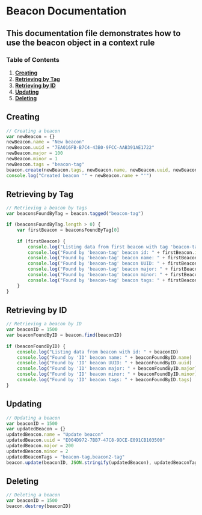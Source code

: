 # Beacon Documentation

## This documentation file demonstrates how to use the beacon object in a context rule

### Table of Contents

1. **[Creating](#creating)**
2. **[Retrieving by Tag](#retrieving-by-tag)**
3. **[Retrieving by ID](#retrieving-by-id)**
4. **[Updating](#updating)**
5. **[Deleting](#deleting)**

## Creating
```javascript
// Creating a beacon
var newBeacon = {}
newBeacon.name = "New beacon"
newBeacon.uuid = "7EA016FB-B7C4-43B0-9FCC-AAB391AE1722"
newBeacon.major = 100
newBeacon.minor = 1
newBeacon.tags = "beacon-tag"
beacon.create(newBeacon.tags, newBeacon.name, newBeacon.uuid, newBeacon.major, newBeacon.minor)
console.log("Created beacon '" + newBeacon.name + "'")
```

## Retrieving by Tag
```javascript
// Retrieving a beacon by tags
var beaconsFoundByTag = beacon.tagged("beacon-tag")

if (beaconsFoundByTag.length > 0) {
    var firstBeacon = beaconsFoundByTag[0]
    
    if (firstBeacon) {
        console.log("Listing data from first beacon with tag 'beacon-tag'")
        console.log("Found by 'beacon-tag' beacon id: " + firstBeacon.id)
        console.log("Found by 'beacon-tag' beacon name: " + firstBeacon.name)
        console.log("Found by 'beacon-tag' beacon UUID: " + firstBeacon.uuid)
        console.log("Found by 'beacon-tag' beacon major: " + firstBeacon.major)
        console.log("Found by 'beacon-tag' beacon minor: " + firstBeacon.minor)
        console.log("Found by 'beacon-tag' beacon tags: " + firstBeacon.tags)
    }
}
```

## Retrieving by ID
```javascript
// Retrieving a beacon by ID
var beaconID = 1500
var beaconFoundByID = beacon.find(beaconID)
        
if (beaconFoundByID) {
    console.log("Listing data from beacon with id: " + beaconID)
    console.log("Found by 'ID' beacon name: " + beaconFoundByID.name)
    console.log("Found by 'ID' beacon UUID: " + beaconFoundByID.uuid)
    console.log("Found by 'ID' beacon major: " + beaconFoundByID.major)
    console.log("Found by 'ID' beacon minor: " + beaconFoundByID.minor)
    console.log("Found by 'ID' beacon tags: " + beaconFoundByID.tags)
}
```

## Updating
```javascript
// Updating a beacon
var beaconID = 1500
var updatedBeacon = {}
updatedBeacon.name = "Update beacon"
updatedBeacon.uuid = "E004D972-7BB7-47C8-9DCE-E091CB103500"
updatedBeacon.major = 200
updatedBeacon.minor = 2
updatedBeaconTags = "beacon-tag,beacon2-tag"
beacon.update(beaconID, JSON.stringify(updatedBeacon), updatedBeaconTags)
```

## Deleting
```javascript
// Deleting a beacon
var beaconID = 1500
beacon.destroy(beaconID)
```